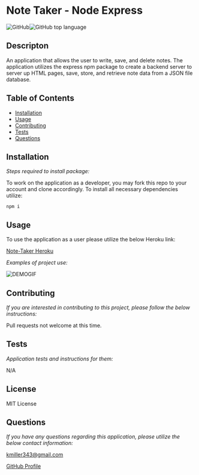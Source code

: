 
  # Note Taker - Node Express

  ![GitHub](https://img.shields.io/github/license/k1te-m/Note-Taker)![GitHub top language](https://img.shields.io/github/languages/top/k1te-m/Note-Taker)

  ## Descripton
  An application that allows the user to write, save, and delete notes. The application utilizes the express npm package to create a backend server to server up HTML pages, save, store, and retrieve note data from a JSON file database. 

  ## Table of Contents
  * [Installation](#installation)
  * [Usage](#usage)
  * [Contributing](#contributing)
  * [Tests](#tests)
  * [Questions](#questions)

  ## Installation 
    
  *Steps required to install package:* 
    
  To work on the application as a developer, you may fork this repo to your account and clone accordingly. To install all necessary dependencies utilize:
  
  ```
  npm i
  ```

  ## Usage
  
  To use the application as a user please utilize the below Heroku link:
  
  [Note-Taker Heroku](https://dry-sierra-97951.herokuapp.com/)

  *Examples of project use:*

  ![DEMOGIF](/public/assets/demogif.gif)

  ## Contributing

  *If you are interested in contributing to this project, please follow the below instructions:*

  Pull requests not welcome at this time.

  ## Tests

  *Application tests and instructions for them:*

  N/A

  ## License

  MIT License
  

  ## Questions

  *If you have any questions regarding this application, please utilize the below contact information:*

  [kmiller343@gmail.com](mailto:kmiller343@gmail.com)
  
  [GitHub Profile](https://www.github.com/k1te-m)
  
